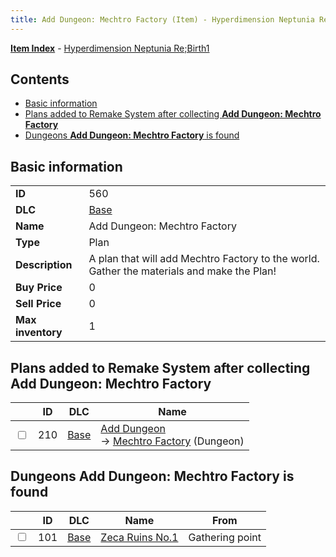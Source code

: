 ```yaml
---
title: Add Dungeon: Mechtro Factory (Item) - Hyperdimension Neptunia Re;Birth1
---
```


[**Item Index**](/neptunia/rb1/item/index.html) - [Hyperdimension Neptunia Re;Birth1](/neptunia/rb1)

## Contents

- [Basic information](#basic-information)
- [Plans added to Remake System after collecting **Add Dungeon: Mechtro Factory**](#plans-added-to-remake-system-after-collecting-add-dungeon-mechtro-factory)
- [Dungeons **Add Dungeon: Mechtro Factory** is found](#dungeons-add-dungeon-mechtro-factory-is-found)
## Basic information

|   |   |
| -- | -- |
| **ID** | 560 |
| **DLC** | [Base](/neptunia/rb1/dlc/1-base.html) |
| **Name** | Add Dungeon: Mechtro Factory |
| **Type** | Plan |
| **Description** | A plan that will add Mechtro Factory to the world. Gather the materials and make the Plan! |
| **Buy Price** | 0 |
| **Sell Price** | 0 |
| **Max inventory** | 1 |


## Plans added to Remake System after collecting **Add Dungeon: Mechtro Factory**

|    | ID | DLC | Name |
| -- | -- | --- | ---- |
| <input type="checkbox" id="rb1-remake-1-210" class="trackbox" /> | 210 | [Base](/neptunia/rb1/dlc/1-base.html) | [Add Dungeon](/neptunia/rb1/remake/1-210-add-dungeon.html)<br /> → [Mechtro Factory](/neptunia/rb1/dungeon/1-102-mechtro-factory.html) (Dungeon) |


## Dungeons **Add Dungeon: Mechtro Factory** is found

|    | ID | DLC | Name | From |
| -- | -- | --- | ---- | ---- |
| <input type="checkbox" id="rb1-dungeon-1-101" class="trackbox" /> | 101 | [Base](/neptunia/rb1/dlc/1-base.html) | [Zeca Ruins No.1](/neptunia/rb1/dungeon/1-101-zeca-ruins-no-1.html) | Gathering point |
